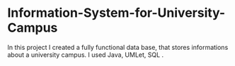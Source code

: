 # Information-System-for-University-Campus

In this project I created a fully functional data base, that stores informations about a university campus. I used Java, UMLet, SQL .
